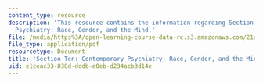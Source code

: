 ```yaml
---
content_type: resource
description: 'This resource contains the information regarding Section Ten: Contemporary
  Psychiatry: Race, Gender, and the Mind.'
file: /media/https%3A/open-learning-course-data-rc.s3.amazonaws.com/21a-460j-medicine-religion-and-politics-in-africa-and-the-african-diaspora-spring-2005/e1ceac33838ddddba0ebd234acb3d14e_MIT21A_460JS05_5_5_05_460j.pdf
file_type: application/pdf
resourcetype: Document
title: 'Section Ten: Contemporary Psychiatry: Race, Gender, and the Mind'
uid: e1ceac33-838d-dddb-a0eb-d234acb3d14e
---
```

